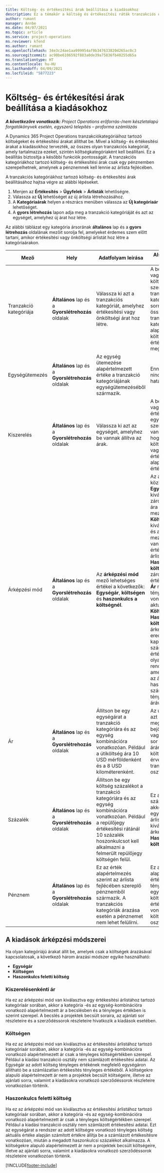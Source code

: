 ```yaml
---
title: Költség- és értékesítési árak beállítása a kiadásokhoz
description: Ez a témakör a költség és értékesítési ráták tranzakciós és költségkategóriákhoz való beállításával kapcsolatban tartalmaz tájékoztatást.
author: rumant
manager: Annbe
ms.date: 04/07/2021
ms.topic: article
ms.service: project-operations
ms.reviewer: kfend
ms.author: rumant
ms.openlocfilehash: 34e3c24ae1aa999954af9b347633820d265ac0c3
ms.sourcegitcommit: ac90be6106592f883a0de39a75836fb40255d65a
ms.translationtype: HT
ms.contentlocale: hu-HU
ms.lasthandoff: 04/09/2021
ms.locfileid: "5877223"
---
```

# <a name="set-up-cost-and-sales-rates-for-expenses"></a>Költség- és értékesítési árak beállítása a kiadásokhoz

_**A következőre vonatkozik:** Project Operations erőforrás-/nem készletalapú forgatókönyvek esetén, egyszerű telepítés – proforma számlázás_

A Dynamics 365 Project Operations tranzakciókategóriáihoz tartozó költségeket és értékesítési árakat állíthat be. Mivel a költség- és értékesítési árakat a kiadásokhoz tervezték, az összes olyan tranzakciós kategóriát, amely tartalmazza ezeket, szintén költségkategóriaként kell beállítani. Ez a beállítás biztosítja a későbbi funkciók pontosságát. A tranzakciós kategóriákhoz tartozó költség- és értékesítési árak csak egy pénznemben szerepelhetnek, amelynek a pénznemnek kell lennie az árlista fejlécében.

A tranzakciós kategóriákhoz tartozó költség- és értékesítési árak beállításához hajtsa végre az alábbi lépéseket. 

1. Menjen az **Értékesítés** > **Ügyfelek** > **Árlisták** lehetőségre.
2. Válassza az **Új** lehetőséget az új árlista létrehozásához. 
3. A **Kategóriaárak** helyen a részrács menüben válassza az **Új kategóriaár** lehetőséget. 
4. A **gyors létrehozás** lapon adja meg a tranzakció kategóriáját és azt az egységet, amelyhez új árat hoz létre.

Az alábbi táblázat egy kategória ársorának **általános** lap és a **gyors létrehozás** oldalának mezőit sorolja fel, amelyeket érdemes szem előtt tartani, amikor értékesítési vagy önköltségi árlistát hoz létre a kategóriaárakon.

| Mező | Hely | Adatfolyam leírása | Alsóbb rétegbeli hatás |
| --- | --- | --- | --- |
| Tranzakció kategóriája | **Általános** lap és a **Gyorslétrehozás** oldalak | Válassza ki azt a tranzakciós kategóriát, amelyhez értékesítési vagy önköltségi árat hoz létre. | A bejövő becslésen vagy a tényleges költségértéken szereplő tranzakciós kategóriát ezzel a sorral kell összehangolni a tranzakciós kategória alapértelmezett költség- vagy értékesítési díjának meghatározásához. |
| Egységütemezés | **Általános** lap és a **Gyorslétrehozás** oldalak | Az egység ütemezése alapértelmezett értéke a tranzakció kategóriájának egységütemezéséből származik. | Ennek a mezőnek nincs későbbi hatása. |
| Kiszerelés | **Általános** lap és a **Gyorslétrehozás** oldalak | Válassza ki azt az egységet, amelyhez be vannak állítva az árak. | A bejövő becslésen vagy a tényleges értéken szereplő egység a sorban szereplő egységgel van megfeleltetve, hogy a költségbecslés vagy a tényleges érték díjának alapértelmezett értékét megadja. |
| Árképzési mód | **Általános** lap és a **Gyorslétrehozás** oldalak | Az **árképzési mód** mező lehetséges értékei a következők: **Egységár**, **költségen** és **haszonkulcs a költségnél**. | Az ár beállítása közben az **Egységár** kiválasztásával zárolja a Kategória ára sor **százalékos** mezőjét. Ha a **Költségen** van kiválasztva, az **Ár** és a **Százalék** mezők zárolva vannak az értékesítési árlistán. A **Haszonkulcs a költség felett** zárolja az értékesítési árlista **Ár** mezőjét. A tényleges költségre vonatkozó bejövő aktuális sorban a **Költségen** vagy **Haszonkulcs a költség felett** árképzési módszer eredménye, hogy a kapcsolódó számlázatlan értékesítési sort olyan árhoz rendelik hozzá, amely megegyezik az ár felett haszonkulcsként számított ár vagy a tényleges kölség árával. |
| Ár | **Általános** lap és a **Gyorslétrehozás** oldalak | Állítson be egy egységárat a tranzakció kategóriára és az egység kombinációra vonatkozóan. Például a útiköltség ára 10 USD mérföldenként és a 8 USD kilométerenként. | Az útiköltség díja azt a költséget adja meg, amely a bejövő becslés vagy a tényleges sor egységnyi árára vagy költségére érvényes a költség tranzakciós osztályban.|
| Százalék | **Általános** lap és a **Gyorslétrehozás** oldalak | Állítson be egy költség százalékot a tranzakció kategóriára és az egység kombinációra vonatkozóan. Például a repülőjegy értékesítési rátánál 10 százalék hoszonkulcsot kell alkalmazni a felmerült repülőjegy költségén felül. | Ez a költség feletti százalék csak akkor alkalmazható egy értékesítési árlistán, ha a kiválasztott árképzési mód **Haszonkulcs a költség felett**. |
| Pénznem | **Általános** lap és a **Gyorslétrehozás** oldalak | Ez az érték alapértelmezés szerint az árlista fejlécében szereplő pénznemből származik. A tranzakciós kategóriák árazása esetén a pénznemet nem lehet felülírni. | Ez a pénznem alapértelmezett értéke a bejövő tényleges sor egységnyi ára, a költségre és értékesítésre vonatkozó költségtranzakciós osztályhoz. |

## <a name="pricing-methods-for-expenses"></a>A kiadások árképzési módszerei

Ha olyan kategóriájú árakat állít be, amelyek csak a költségek árazásával kapcsolatosak, a következő három árazási módszer egyike használható:

- **Egységár**
- **Költségen**
- **Haszonkulcs feletti költség**

### <a name="price-per-unit"></a>Kiszerelésenkénti ár
Ha ez az árképzési mód van kiválasztva egy értékesítési árlistához tartozó kategóriaár sorában, akkor a kategória -és az egység-kombinációra vonatkozó alapértelmezett ár a becslésben és a tényleges értékben is szerint szerepel. A becslés a projektek becsült soraira, az ajánlati sor részleteire és a szerződéssorok részleteire hivatkozik a kiadások esetében.

### <a name="at-cost"></a>Költségen
Ha ez az árképzési mód van kiválasztva az értékesítési árlistához tartozó kategóriaár sorában, akkor a kategória -és az egység-kombinációra vonatkozó alapértelmezett ár csak a tényleges költségértékben szerepel. Például a kiadási tranzakció osztály nem számlázott értékesítési adatai. Az Egységár az adott költség tényleges értékének megfelelő egységáron állítható be a számlázatlan értékesítés tényleges értékéből. A költségekre alapuló alapértelmezett ár nem a projektek becsült költségeire, illetve az ajánlati sorra, valamint a kiadásokra vonatkozó szerződéssorok részleteire vonatkozóan történik.

### <a name="markup-over-cost"></a>Haszonkulcs feletti költség
Ha ez az árképzési mód van kiválasztva az értékesítési árlistához tartozó kategóriaár sorában, akkor a kategória -és az egység-kombinációra vonatkozó alapértelmezett ár csak a tényleges költségértékben szerepel. Például a kiadási tranzakció osztály nem számlázott értékesítési adatai. Ezt az egységárat a rendszer az adott költségre vonatkozó tényleges költség aktuális értéke alapján számított értékre állítja be a számlázott értékesítésre vonatkozóan, miután a megadott haszonkulcsi százalékot alkalmazza. A költségekre alapuló alapértelmezett ár nem a projektek becsült költségeire, illetve az ajánlati sorra, valamint a kiadásokra vonatkozó szerződéssorok részleteire vonatkozóan történik.


[!INCLUDE[footer-include](../includes/footer-banner.md)]
